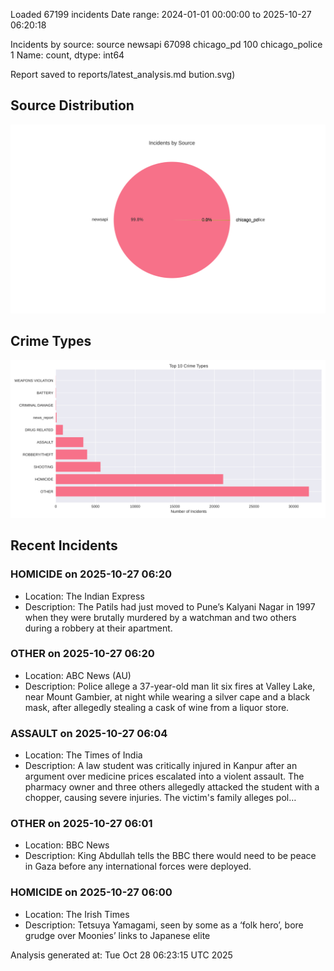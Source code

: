 
Loaded 67199 incidents
Date range: 2024-01-01 00:00:00 to 2025-10-27 06:20:18

Incidents by source:
source
newsapi           67098
chicago_pd          100
chicago_police        1
Name: count, dtype: int64

Report saved to reports/latest_analysis.md
bution.svg)

## Source Distribution
![Source Distribution](images/source_distribution.svg)

## Crime Types
![Crime Types](images/crime_types.svg)

## Recent Incidents

### HOMICIDE on 2025-10-27 06:20
- Location: The Indian Express
- Description: The Patils had just moved to Pune’s Kalyani Nagar in 1997 when they were brutally murdered by a watchman and two others during a robbery at their apartment.


### OTHER on 2025-10-27 06:20
- Location: ABC News (AU)
- Description: Police allege a 37-year-old man lit six fires at Valley Lake, near Mount Gambier, at night while wearing a silver cape and a black mask, after allegedly stealing a cask of wine from a liquor store.


### ASSAULT on 2025-10-27 06:04
- Location: The Times of India
- Description: A law student was critically injured in Kanpur after an argument over medicine prices escalated into a violent assault. The pharmacy owner and three others allegedly attacked the student with a chopper, causing severe injuries. The victim's family alleges pol…


### OTHER on 2025-10-27 06:01
- Location: BBC News
- Description: King Abdullah tells the BBC there would need to be peace in Gaza before any international forces were deployed.


### HOMICIDE on 2025-10-27 06:00
- Location: The Irish Times
- Description: Tetsuya Yamagami, seen by some as a ‘folk hero’, bore grudge over Moonies’ links to Japanese elite

Analysis generated at: Tue Oct 28 06:23:15 UTC 2025
